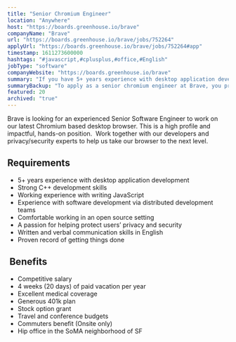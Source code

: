 ```yaml
---
title: "Senior Chromium Engineer"
location: "Anywhere"
host: "https://boards.greenhouse.io/brave"
companyName: "Brave"
url: "https://boards.greenhouse.io/brave/jobs/752264"
applyUrl: "https://boards.greenhouse.io/brave/jobs/752264#app"
timestamp: 1611273600000
hashtags: "#javascript,#cplusplus,#office,#English"
jobType: "software"
companyWebsite: "https://boards.greenhouse.io/brave"
summary: "If you have 5+ years experience with desktop application development, Brave is looking for someone with your knowledge."
summaryBackup: "To apply as a senior chromium engineer at Brave, you preferably need to have some knowledge of: #javascript, #office, #English."
featured: 20
archived: "true"
---
```


Brave is looking for an experienced Senior Software Engineer to work on our latest Chromium­ based desktop browser. This is a high­ profile and impactful, hands­-on position.  Work together with our developers and privacy/security experts to help us take our browser to the next level.

## Requirements

*   5+ years experience with desktop application development
*   Strong C++ development skills
*   Working experience with writing JavaScript
*   Experience with software development via distributed development teams
*   Comfortable working in an open source setting
*   A passion for helping protect users’ privacy and security
*   Written and verbal communication skills in English
*   Proven record of getting things done

##  Benefits

*   Competitive salary
*   4 weeks (20 days) of paid vacation per year
*   Excellent medical coverage
*   Generous 401k plan
*   Stock option grant
*   Travel and conference budgets
*   Commuters benefit (On­site only)
*   Hip office in the SoMA neighborhood of SF
